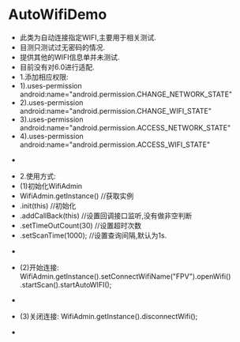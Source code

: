 # AutoWifiDemo

 * 此类为自动连接指定WIFI,主要用于相关测试.
 * 目测只测试过无密码的情况.
 * 提供其他的WIFI信息单并未测试.
 * 目前没有对6.0进行适配.
 * 1.添加相应权限:
 * 1).uses-permission android:name="android.permission.CHANGE_NETWORK_STATE"
 * 2).uses-permission android:name="android.permission.CHANGE_WIFI_STATE"
 * 3).uses-permission android:name="android.permission.ACCESS_NETWORK_STATE"
 * 4).uses-permission android:name="android.permission.ACCESS_WIFI_STATE"
 * <p>
 * 2.使用方式:
 * (1)初始化WifiAdmin
 * WifiAdmin.getInstance() //获取实例
 * .init(this)         //初始化
 * .addCallBack(this) //设置回调接口监听,没有做非空判断
 * .setTimeOutCount(30)    //设置超时次数
 * .setScanTime(1000);      //设置查询间隔,默认为1s.
 * <p>
 * (2)开始连接: WifiAdmin.getInstance().setConnectWifiName("FPV").openWifi() .startScan().startAutoWIFI();
 * <p>
 * (3)关闭连接: WifiAdmin.getInstance().disconnectWifi();
 * <p>
